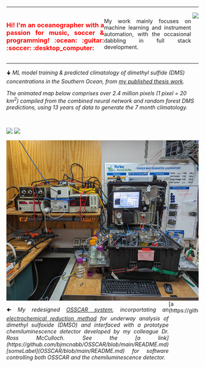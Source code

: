 <hr>
<div style="text-align: justify; display: flex;">
  <span style="color:red"><h3 float="left" id="None">Hi! I'm an oceanographer with a passion for music, soccer & programming! :ocean: :guitar: :soccer: :desktop_computer: </h3></span>
  <p float="left">My work mainly focuses on machine learning and instrument automation, with the occasional dabbling in full stack development. </p>
  <p>&nbsp;  </p>
  <img align="right" src="https://github-readme-stats-git-masterrstaa-rickstaa.vercel.app/api/top-langs/?username=bjmcnabb&size_weight=0.5&count_weight=0.5&langs_count=20&show_icons=true&theme=great-gatsby&layout=compact&card_width=450"/>
</div>
<hr>
<div>
  <p>🠋 <i>ML model training & predicted climatology of dimethyl sulfide (DMS) concentrations in the Southern Ocean, from <a href="https://aslopubs.onlinelibrary.wiley.com/doi/abs/10.1002/lno.12298">my published thesis work</a>.</i></p>
  <p><i>The animated map below comprises over 2.4 million pixels (1 pixel = 20 km<sup>2</sup>) compiled from the combined neural network and random forest DMS predictions, using 13 years of data to generate the 7 month climatology.</i></p>
</div>
<p>&nbsp;  </p>
<div>
  <p float="left">
  <img src='https://user-images.githubusercontent.com/68400556/161632855-8fa55e2e-be69-47d4-94a2-f52e9ad1a0eb.gif'  height="490" width="auto"/>
  <img src='https://user-images.githubusercontent.com/68400556/161633959-1ebbbef7-d62e-46d0-a7e0-d35cf432577e.gif'  height="490" width="auto"/>
  </p>
</div>
<div class="row">
  <div class="column" style="text-align: justify; display: flex;">
  <img src='OSSCAR_deployed_RV_investigator.jpg'  height="420" width="auto"/>
  </div>
  <div class="column" style="text-align: justify; display: flex;">
  <p float="right">🠈 <i>My redesigned <a href="https://aslopubs.onlinelibrary.wiley.com/doi/full/10.1002/lom3.10039">OSSCAR system</a>, incorportating an <a href="https://aslopubs.onlinelibrary.wiley.com/doi/full/10.1002/lom3.10039">electrochemical reduction method</a> for underway analysis of dimethyl sulfoxide (DMSO) and interfaced with a prototype chemiluminescence detector developed by my colleague Dr. Ross McCulloch. See the [a link](https://github.com/bjmcnabb/OSSCAR/blob/main/README.md) [someLabel](OSSCAR/blob/main/README.md) for software controlling both OSSCAR and the chemiluminescence detector.</i></p>
    [a link](https://github.com/bjmcnabb/OSSCAR/blob/main/README.md)
  </div>
</div>


<!--
**bjmcnabb/bjmcnabb** is a ✨ _special_ ✨ repository because its `README.md` (this file) appears on your GitHub profile.

Here are some ideas to get you started:

- 🔭 I’m currently working on ...
- 🌱 I’m currently learning ...
- 👯 I’m looking to collaborate on ...
- 🤔 I’m looking for help with ...
- 💬 Ask me about ...
- 📫 How to reach me: ...
- 😄 Pronouns: ...
- ⚡ Fun fact: ...
-->
